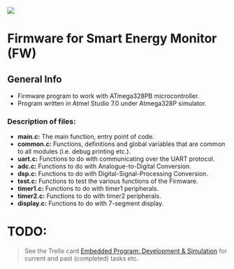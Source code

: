 ![](https://github.com/ee209-2020class/ee209-2020class.github.io/blob/master/ExtraInfo/logo.png)

# Firmware for Smart Energy Monitor (FW)

## General Info

- Firmware program to work with ATmega328PB microcontroller.
- Program written in Atmel Studio 7.0 under Atmega328P simulator.

### Description of files:
- **main.c:** The main function, entry point of code.
- **common.c:** Functions, definitions and global variables that are common to all modules (i.e. debug printing etc.).
- **uart.c:** Functions to do with communicating over the UART protocol.
- **adc.c:** Functions to do with Analogue-to-Digital Conversion.
- **dsp.c:** Functions to do with Digital-Signal-Processing Conversion.
- **test.c:** Functions to test the various functions of the Firmware.
- **timer1.c:** Functions to do with timer1 peripherals.
- **timer2.c:** Functions to do with timer2 peripherals.
- **display.c:** Functions to do with 7-segment display. 

# TODO:

> See the Trello card [Embedded Program: Development & Simulation](https://trello.com/b/7f8trbUE/electeng-209-team-2) for current and past (completed) tasks etc.
